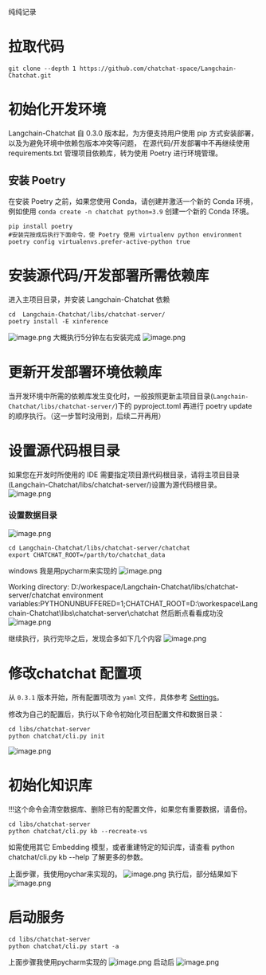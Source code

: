 
纯纯记录
# 拉取代码


```shell
git clone --depth 1 https://github.com/chatchat-space/Langchain-Chatchat.git
```
# 初始化开发环境
Langchain-Chatchat 自 0.3.0 版本起，为方便支持用户使用 pip 方式安装部署，以及为避免环境中依赖包版本冲突等问题， 在源代码/开发部署中不再继续使用 requirements.txt 管理项目依赖库，转为使用 Poetry 进行环境管理。

## 安装 Poetry
在安装 Poetry 之前，如果您使用 Conda，请创建并激活一个新的 Conda 环境，例如使用 `conda create -n chatchat python=3.9` 创建一个新的 Conda 环境。


```shell
pip install poetry
#安装完按成后执行下面命令，使 Poetry 使用 virtualenv python environment
poetry config virtualenvs.prefer-active-python true
```


# 安装源代码/开发部署所需依赖库
进入主项目目录，并安装 Langchain-Chatchat 依赖

```shell
cd  Langchain-Chatchat/libs/chatchat-server/
poetry install -E xinference
```
![image.png](https://gitee.com/hxc8/images10/raw/master/img/202408201120815.png)
大概执行5分钟左右安装完成
![image.png](https://gitee.com/hxc8/images10/raw/master/img/202408201121539.png)

# 更新开发部署环境依赖库
当开发环境中所需的依赖库发生变化时，一般按照更新主项目目录(`Langchain-Chatchat/libs/chatchat-server/`)下的 pyproject.toml 再进行 poetry update 的顺序执行。（这一步暂时没用到，后续二开再用）

# 设置源代码根目录
如果您在开发时所使用的 IDE 需要指定项目源代码根目录，请将主项目目录(Langchain-Chatchat/libs/chatchat-server/)设置为源代码根目录。
![image.png](https://gitee.com/hxc8/images10/raw/master/img/202408201127300.png)

### 设置数据目录

![image.png](https://gitee.com/hxc8/images10/raw/master/img/202408201147703.png)


```shell
cd Langchain-Chatchat/libs/chatchat-server/chatchat
export CHATCHAT_ROOT=/parth/to/chatchat_data
```

windows
我是用pycharm来实现的
![image.png](https://gitee.com/hxc8/images10/raw/master/img/202408201313489.png)

Working directory: D:/workespace/Langchain-Chatchat/libs/chatchat-server/chatchat
environment variables:PYTHONUNBUFFERED=1;CHATCHAT_ROOT=D:\workespace\Langchain-Chatchat\libs\chatchat-server\chatchat
然后断点看看成功没
![image.png](https://gitee.com/hxc8/images10/raw/master/img/202408201317572.png)

继续执行，执行完毕之后，发现会多如下几个内容
![image.png](https://gitee.com/hxc8/images10/raw/master/img/202408201318036.png)





# 修改chatchat 配置项
从 `0.3.1` 版本开始，所有配置项改为 `yaml` 文件，具体参考 [Settings](https://github.com/chatchat-space/Langchain-Chatchat/blob/master/docs/contributing/settings.md)。

修改为自己的配置后，执行以下命令初始化项目配置文件和数据目录：

```shell
cd libs/chatchat-server
python chatchat/cli.py init
```
![image.png](https://gitee.com/hxc8/images10/raw/master/img/202408201318853.png)


# 初始化知识库
!!!这个命令会清空数据库、删除已有的配置文件，如果您有重要数据，请备份。

```shell
cd libs/chatchat-server
python chatchat/cli.py kb --recreate-vs
```
如需使用其它 Embedding 模型，或者重建特定的知识库，请查看 python chatchat/cli.py kb --help 了解更多的参数。

上面步骤，我使用pychar来实现的。
![image.png](https://gitee.com/hxc8/images10/raw/master/img/202408201328691.png)
执行后，部分结果如下
![image.png](https://gitee.com/hxc8/images10/raw/master/img/202408201328524.png)

# 启动服务

```shell
cd libs/chatchat-server
python chatchat/cli.py start -a
```
上面步骤我使用pycharm实现的
![image.png](https://gitee.com/hxc8/images10/raw/master/img/202408201330667.png)
启动后
![image.png](https://gitee.com/hxc8/images10/raw/master/img/202408201331555.png)
